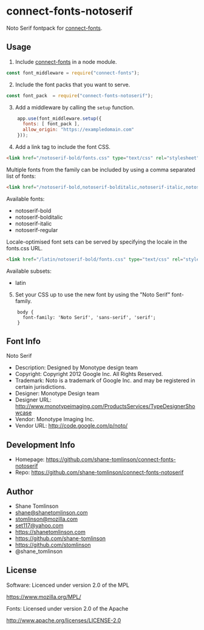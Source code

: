 # connect-fonts-notoserif

Noto Serif fontpack for [connect-fonts](https://github.com/shane-tomlinson/connect-fonts).

## Usage

1. Include [connect-fonts](https://github.com/shane-tomlinson/connect-fonts) in a node module.
```js
const font_middleware = require("connect-fonts");
```

2. Include the font packs that you want to serve.
```js
const font_pack  = require("connect-fonts-notoserif");
```

3. Add a middleware by calling the `setup` function.
```js
    app.use(font_middleware.setup({
      fonts: [ font_pack ],
      allow_origin: "https://exampledomain.com"
    }));
```

4. Add a link tag to include the font CSS.
```html
<link href="/notoserif-bold/fonts.css" type="text/css" rel="stylesheet"/ >
```

Multiple fonts from the family can be included by using a comma separated list of fonts:
```html
<link href="/notoserif-bold,notoserif-bolditalic,notoserif-italic,notoserif-regular/fonts.css" type="text/css" rel="stylesheet"/ >
```

Available fonts:
* notoserif-bold
* notoserif-bolditalic
* notoserif-italic
* notoserif-regular

Locale-optimised font sets can be served by specifying the locale in the fonts.css URL.
```html
<link href="/latin/notoserif-bold/fonts.css" type="text/css" rel="stylesheet"/ >
```

Available subsets:
* latin

5. Set your CSS up to use the new font by using the "Noto Serif" font-family.
```
    body {
      font-family: 'Noto Serif', 'sans-serif', 'serif';
    }
```

## Font Info
Noto Serif

* Description: Designed by Monotype design team
* Copyright: Copyright 2012 Google Inc. All Rights Reserved.
* Trademark: Noto is a trademark of Google Inc. and may be registered in certain jurisdictions.
* Designer: Monotype Design team
* Designer URL: http://www.monotypeimaging.com/ProductsServices/TypeDesignerShowcase 
* Vendor: Monotype Imaging Inc.
* Vendor URL: http://code.google.com/p/noto/

## Development Info
* Homepage: https://github.com/shane-tomlinson/connect-fonts-notoserif
* Repo: https://github.com/shane-tomlinson/connect-fonts-notoserif

## Author
* Shane Tomlinson
* shane@shanetomlinson.com
* stomlinson@mozilla.com
* set117@yahoo.com
* https://shanetomlinson.com
* https://github.com/shane-tomlinson
* https://github.com/stomlinson
* @shane_tomlinson


## License

Software: Licenced under version 2.0 of the MPL

  https://www.mozilla.org/MPL/

Fonts: Licensed under version 2.0 of the Apache

  http://www.apache.org/licenses/LICENSE-2.0

